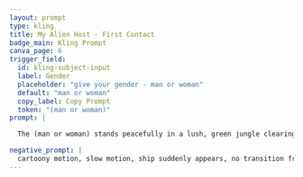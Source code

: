 ```yaml
---
layout: prompt
type: kling
title: My Alien Host - First Contact
badge_main: Kling Prompt
canva_page: 6
trigger_field:
  id: kling-subject-input
  label: Gender      
  placeholder: "give your gender - man or woman"
  default: "man or woman"
  copy_label: Copy Prompt
  token: "(man or woman)"
prompt: |

  The (man or woman) stands peacefully in a lush, green jungle clearing at twilight, gazing upward toward a glowing magenta light source breaking through the clouds. This light, which initially resembles a radiant sunset, begins to shift and intensify in color and form. Slowly and organically, it reveals itself to be a descending alien spacecraft-its shape emerging gradually from the radiant glow like a celestial being. The transformation is seamless: energy filaments unfold around the ship's curved form as it gently pierces the mist, glowing with concentric rings of magenta and violet light. The man's expression grows into one of warmth and calm happiness, his body relaxed, his hands rising slightly in a natural, intuitive motion of welcome and wonder. As the ship draws closer, the lighting on his face subtly changes, reflecting the ship's radiance. The scene feels serene and awe-inspiring, like a benevolent arrival from an ancient, intelligent race. Natural and realistic motion throughout, with subtle cinematic camera movement enhancing the emotional moment.

negative_prompt: |
  cartoony motion, slow motion, ship suddenly appears, no transition from light source, jitter, stiff body, blank facial expression, abrupt entrance, unrealistic glow, low detail clouds, synthetic animation look
---
```

